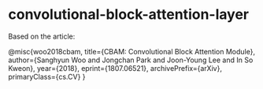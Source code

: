 # convolutional-block-attention-layer

Based on the article:

@misc{woo2018cbam,
    title={CBAM: Convolutional Block Attention Module},
    author={Sanghyun Woo and Jongchan Park and Joon-Young Lee and In So Kweon},
    year={2018},
    eprint={1807.06521},
    archivePrefix={arXiv},
    primaryClass={cs.CV}
}

